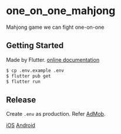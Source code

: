 # one_on_one_mahjong

Mahjong game we can fight one-on-one

## Getting Started

Made by Flutter. [online documentation](https://flutter.dev/docs)

```bash
$ cp .env.example .env
$ flutter pub get
$ flutter run
```

## Release

Create `.env` as production. Refer [AdMob](https://apps.admob.com/v2/home).

[iOS](https://docs.flutter.dev/deployment/ios)
[Android](https://docs.flutter.dev/deployment/android)
